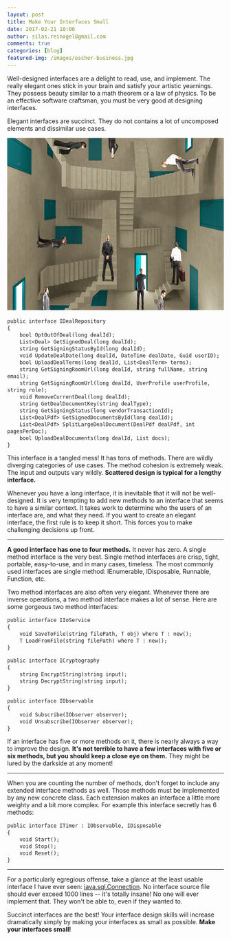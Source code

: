 ```yaml
---
layout: post
title: Make Your Interfaces Small
date: 2017-02-21 10:00
author: silas.reinagel@gmail.com
comments: true
categories: [blog]
featured-img: /images/escher-business.jpg
---
```


Well-designed interfaces are a delight to read, use, and implement. The really elegant ones stick in your brain and satisfy your artistic yearnings. They possess beauty similar to a math theorem or a law of physics. To be an effective software craftsman, you must be very good at designing interfaces.

Elegant interfaces are succinct. They do not contains a lot of uncomposed elements and dissimilar use cases.

<img class="size-full aligncenter" src="/images/escher-business.jpg" alt="Confusing Options" width="700" height="400" />

```
public interface IDealRepository
{
    bool OptOutOfDeal(long dealId);
    List<Deal> GetSignedDeal(long dealId);
    string GetSigningStatusById(long dealId);
    void UpdateDealDate(long dealId, DateTime dealDate, Guid userID);
    bool UploadDealTerms(long dealId, List<DealTerm> terms);
    string GetSigningRoomUrl(long dealId, string fullName, string email);
    string GetSigningRoomUrl(long dealId, UserProfile userProfile, string role);
    void RemoveCurrentDeal(long dealId);
    string GetDealDocumentKey(string dealType);
    string GetSigningStatus(long vendorTransactionId);
    List<DealPdf> GetSignedDocumentsById(long dealId);
    List<DealPdf> SplitLargeDealDocument(DealPdf dealPdf, int pagesPerDoc);
    bool UploadDealDocuments(long dealId, List docs);
}
```

This interface is a tangled mess! It has tons of methods. There are wildly diverging categories of use cases. The method cohesion is extremely weak. The input and outputs vary wildly. <strong>Scattered design is typical for a lengthy interface.</strong>

Whenever you have a long interface, it is inevitable that it will not be well-designed. It is very tempting to add new methods to an interface that seems to have a similar context. It takes work to determine who the users of an interface are, and what they need. If you want to create an elegant interface, the first rule is to keep it short. This forces you to make challenging decisions up front.

----

<strong>A good interface has one to four methods.</strong> It never has zero. A single method interface is the very best. Single method interfaces are crisp, tight, portable, easy-to-use, and in many cases, timeless. The most commonly used interfaces are single method: IEnumerable, IDisposable, Runnable, Function, etc.

Two method interfaces are also often very elegant. Whenever there are inverse operations, a two method interface makes a lot of sense. Here are some gorgeous two method interfaces:

```
public interface IIoService
{
    void SaveToFile(string filePath, T obj) where T : new();
    T LoadFromFile(string filePath) where T : new();
}
```

```
public interface ICryptography
{
    string EncryptString(string input);
    string DecryptString(string input);
}
```

```
public interface IObservable
{
    void Subscribe(IObserver observer);
    void Unsubscribe(IObserver observer);
}
```

If an interface has five or more methods on it, there is nearly always a way to improve the design. <strong>It's not terrible to have a few interfaces with five or six methods, but you should keep a close eye on them.</strong> They might be lured by the darkside at any moment!

----

When you are counting the number of methods, don't forget to include any extended interface methods as well. Those methods must be implemented by any new concrete class. Each extension makes an interface a little more weighty and a bit more complex. For example this interface secretly has 6 methods:

```
public interface ITimer : IObservable, IDisposable
{
    void Start();
    void Stop();
    void Reset();
}
```

----

For a particularly egregious offense, take a glance at the least usable interface I have ever seen: <a href="https://docs.oracle.com/javase/7/docs/api/java/sql/Connection.html">java.sql.Connection</a>. No interface source file should ever exceed 1000 lines -- it's totally insane! No one will ever implement that. They won't be able to, even if they wanted to.

Succinct interfaces are the best! Your interface design skills will increase dramatically simply by making your interfaces as small as possible. <strong>Make your interfaces small!</strong>

